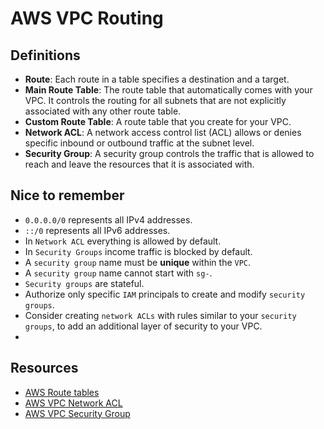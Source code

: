 # AWS VPC Routing

## Definitions
- **Route**: Each route in a table specifies a destination and a target. 
- **Main Route Table**: The route table that automatically comes with your VPC. It controls the routing for all subnets that are not explicitly associated with any other route table.
- **Custom Route Table**: A route table that you create for your VPC.
- **Network ACL**: A network access control list (ACL) allows or denies specific inbound or outbound traffic at the subnet level. 
- **Security Group**: A security group controls the traffic that is allowed to reach and leave the resources that it is associated with.
   
## Nice to remember
- `0.0.0.0/0`  represents all IPv4 addresses.
- `::/0` represents all IPv6 addresses.
- In `Network ACL` everything is allowed by default.
- In `Security Groups` income traffic is blocked by default.
- A `security group` name must be __unique__ within the `VPC`.
- A `security group` name cannot start with `sg-`.
- `Security groups` are stateful.
- Authorize only specific `IAM` principals to create and modify `security groups`.
- Consider creating `network ACLs` with rules similar to your `security groups`, to add an additional layer of security to your VPC.
- 

## Resources
- [AWS Route tables](https://docs.aws.amazon.com/vpc/latest/userguide/route-table-options.html)
- [AWS VPC Network ACL](https://docs.aws.amazon.com/vpc/latest/userguide/vpc-network-acls.html)
- [AWS VPC Security Group](https://docs.aws.amazon.com/vpc/latest/userguide/VPC_SecurityGroups.html)